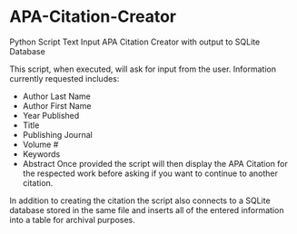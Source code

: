 # APA-Citation-Creator
Python Script Text Input APA Citation Creator with output to SQLite Database

This script, when executed, will ask for input from the user. Information currently requested includes:
- Author Last Name
- Author First Name
- Year Published
- Title
- Publishing Journal
- Volume #
- Keywords
- Abstract
Once provided the script will then display the APA Citation for the respected work before asking if you want to 
continue to another citation.

In addition to creating the citation the script also connects to a SQLite database stored in the same file and inserts all of the entered information into a table for archival purposes.
